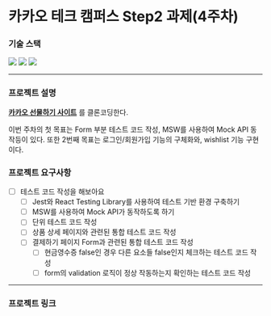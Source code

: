 # 카카오 테크 캠퍼스 Step2 과제(4주차)
###  기술 스택
<img src="https://img.shields.io/badge/TypeScript-3178C6?style=for-the-badge&logo=TypeScript&logoColor=white">
<img src="https://img.shields.io/badge/React-61DAFB?style=for-the-badge&logo=React&logoColor=black">
<img src="https://img.shields.io/badge/Git-F05032?style=for-the-badge&logo=Git&logoColor=white">
</br>

---

### 프로젝트 설명
**[카카오 선물하기 사이트](https://gift.kakao.com/home)** 를 클론코딩한다.

이번 주차의 첫 목표는 Form 부분 테스트 코드 작성, MSW를 사용하여 Mock API 동작등이 있다. 또한 2번째 목표는 로그인/회원가입 기능의 구체화와, wishlist 기능 구현이다.


### 프로젝트 요구사항
- [ ] 테스트 코드 작성을 해보아요
  - [ ] Jest와 React Testing Library를 사용하여 테스트 기반 환경 구축하기
  - [ ] MSW를 사용하여 Mock API가 동작하도록 하기
  - [ ] 단위 테스트 코드 작성
  - [ ] 상품 상세 페이지와 관련된 통합 테스트 코드 작성
  - [ ] 결제하기 페이지 Form과 관련된 통합 테스트 코드 작성
    - [ ] 현금영수증 false인 경우 다른 요소들 false인지 체크하는 테스트 코드 작성
    - [ ] form의 validation 로직이 정상 작동하는지 확인하는 테스트 코드 작성
---
### 프로젝트 링크
